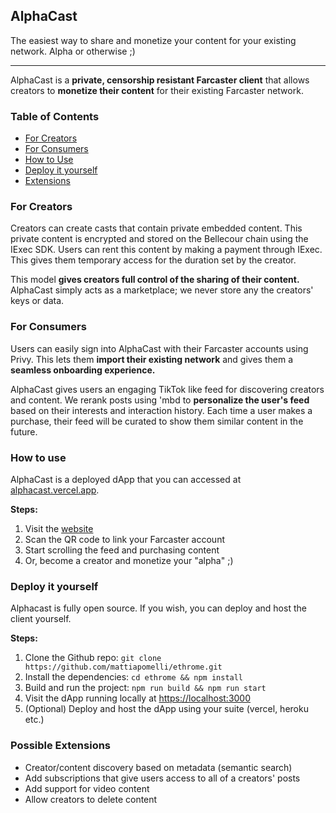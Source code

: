 ## AlphaCast
The easiest way to share and monetize your content for your existing network. Alpha or otherwise ;)

-----
AlphaCast is a **private, censorship resistant Farcaster client** that allows creators to **monetize their content** for their existing Farcaster network. 

### Table of Contents
- [For Creators](#for-creators)
- [For Consumers](#for-consumers)
- [How to Use](#how-to-use)
- [Deploy it yourself](#deploy-it-yourself)
- [Extensions](#possible-extensions)

### For Creators
Creators can create casts that contain private embedded content. This private content is encrypted and stored on the Bellecour chain using the IExec SDK. Users can rent this content by making a payment through IExec. This gives them temporary access for the duration set by the creator.

This model **gives creators full control of the sharing of their content.** AlphaCast simply acts as a marketplace; we never store any the creators' keys or data.

### For Consumers
Users can easily sign into AlphaCast with their Farcaster accounts using Privy. This lets them **import their existing network** and gives them a **seamless onboarding experience.** 

AlphaCast gives users an engaging TikTok like feed for discovering creators and content. We rerank posts using 'mbd to **personalize the user's feed** based on their interests and interaction history. Each time a user makes a purchase, their feed will be curated to show them similar content in the future.

### How to use
AlphaCast is a deployed dApp that you can accessed at [alphacast.vercel.app](https://alphacast.vercel.app). 

**Steps:**
1. Visit the [website](https://alphacast.vercel.app)
2. Scan the QR code to link your Farcaster account
3. Start scrolling the feed and purchasing content
4. Or, become a creator and monetize your "alpha" ;)

### Deploy it yourself
Alphacast is fully open source. If you wish, you can deploy and host the client yourself.

**Steps:**
1. Clone the Github repo: `git clone https://github.com/mattiapomelli/ethrome.git`
2. Install the dependencies: `cd ethrome && npm install`
3. Build and run the project: `npm run build && npm run start`
4. Visit the dApp running locally at [https://localhost:3000](https://localhost:3000)
5. (Optional) Deploy and host the dApp using your suite (vercel, heroku etc.)
 
### Possible Extensions
- Creator/content discovery based on metadata (semantic search)
- Add subscriptions that give users access to all of a creators' posts
- Add support for video content
- Allow creators to delete content